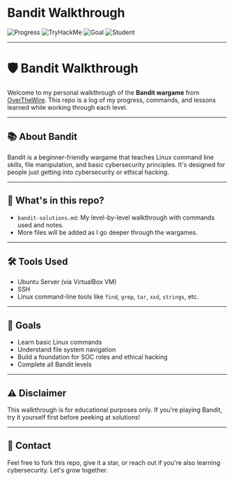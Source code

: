 # Bandit Walkthrough

![Progress](https://img.shields.io/badge/Bandit%20Level-13%20of%2026-yellowgreen)
![TryHackMe](https://img.shields.io/badge/TryHackMe-Active-red)
![Goal](https://img.shields.io/badge/Goal-60k%2Fyr%20SOC%20Job-green)
![Student](https://img.shields.io/badge/CSU%20Global-Cybersecurity%20Cert-blue)

---

# 🛡️ Bandit Walkthrough

Welcome to my personal walkthrough of the **Bandit wargame** from [OverTheWire](https://overthewire.org/wargames/bandit/). This repo is a log of my progress, commands, and lessons learned while working through each level.

---

## 📚 About Bandit

Bandit is a beginner-friendly wargame that teaches Linux command line skills, file manipulation, and basic cybersecurity principles. It's designed for people just getting into cybersecurity or ethical hacking.

---

## 🚀 What's in this repo?

- `bandit-solutions.md`: My level-by-level walkthrough with commands used and notes.
- More files will be added as I go deeper through the wargames.

---

## 🛠️ Tools Used

- Ubuntu Server (via VirtualBox VM)
- SSH
- Linux command-line tools like `find`, `grep`, `tar`, `xxd`, `strings`, etc.

---

## 📌 Goals

- Learn basic Linux commands
- Understand file system navigation
- Build a foundation for SOC roles and ethical hacking
- Complete all Bandit levels

---

## ⚠️ Disclaimer

This walkthrough is for educational purposes only. If you're playing Bandit, try it yourself first before peeking at solutions!

---

## 👋 Contact

Feel free to fork this repo, give it a star, or reach out if you're also learning cybersecurity. Let's grow together.
